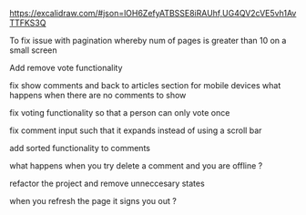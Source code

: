 https://excalidraw.com/#json=lOH6ZefyATBSSE8iRAUhf,UG4QV2cVE5vh1AvTTFKS3Q

To fix issue with pagination whereby num of pages is greater than 10 on a small screen

Add remove vote functionality

fix show comments and back to articles section for mobile devices
what happens when there are no comments to show

fix voting functionality so that a person can only vote once

fix comment input such that it expands instead of using a scroll bar

add sorted functionality to comments

what happens when you try delete a comment and you are offline ?

refactor the project and remove unneccesary states

when you refresh the page it signs you out ?
